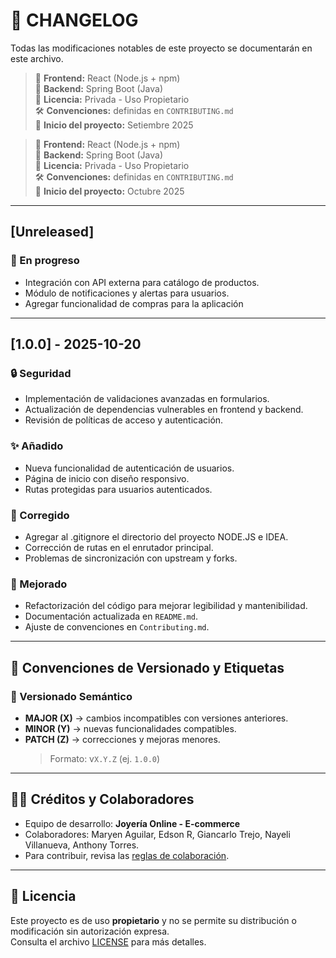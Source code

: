# 📜 CHANGELOG

Todas las modificaciones notables de este proyecto se documentarán en este archivo.  

> 🧠 **Frontend:** React (Node.js + npm)  
> 🧠 **Backend:** Spring Boot (Java)  
> 🪪 **Licencia:** Privada - Uso Propietario  
> 🛠️ **Convenciones:** definidas en `CONTRIBUTING.md`  
> 📅 **Inicio del proyecto:** Setiembre 2025

> 🧠 **Frontend:** React (Node.js + npm)  
> 🧠 **Backend:** Spring Boot (Java)  
> 🪪 **Licencia:** Privada - Uso Propietario  
> 🛠️ **Convenciones:** definidas en `CONTRIBUTING.md`  
> 📅 **Inicio del proyecto:** Octubre 2025

---

## [Unreleased]

### 🚧 En progreso

- Integración con API externa para catálogo de productos.
- Módulo de notificaciones y alertas para usuarios.
- Agregar funcionalidad de compras para la aplicación

---

## [1.0.0] - 2025-10-20

### 🔒 Seguridad

- Implementación de validaciones avanzadas en formularios.
- Actualización de dependencias vulnerables en frontend y backend.
- Revisión de políticas de acceso y autenticación.


### ✨ Añadido

- Nueva funcionalidad de autenticación de usuarios.
- Página de inicio con diseño responsivo.
- Rutas protegidas para usuarios autenticados.

### 🐛 Corregido

- Agregar al .gitignore el directorio del proyecto NODE.JS e IDEA.
- Corrección de rutas en el enrutador principal.
- Problemas de sincronización con upstream y forks.

### 🧹 Mejorado

- Refactorización del código para mejorar legibilidad y mantenibilidad.
- Documentación actualizada en `README.md`.
- Ajuste de convenciones en `Contributing.md`.

---

## 📌 Convenciones de Versionado y Etiquetas

### 🧭 Versionado Semántico

- **MAJOR (X)** → cambios incompatibles con versiones anteriores.
- **MINOR (Y)** → nuevas funcionalidades compatibles.
- **PATCH (Z)** → correcciones y mejoras menores.
  > Formato: v`X.Y.Z` (ej. `1.0.0`)

---

## 🧑‍💻 Créditos y Colaboradores

- Equipo de desarrollo: **Joyería Online - E-commerce**
- Colaboradores: Maryen Aguilar, Edson R, Giancarlo Trejo, Nayeli Villanueva, Anthony Torres.
- Para contribuir, revisa las [reglas de colaboración](./CONTRIBUTING.md).

---

## 🪪 Licencia

Este proyecto es de uso **propietario** y no se permite su distribución o modificación sin autorización expresa.  
Consulta el archivo [LICENSE](./LICENSE) para más detalles.
